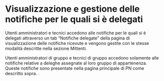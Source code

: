# Visualizzazione e gestione delle notifiche per le quali si è delegati

Utenti amministratori e tecnici accedono alle notifiche per le quali si è delegati attraverso un tab “Notifiche delegate” della pagina di visualizzazione delle notifiche ricevute e vengono gestite con le stesse modalità descritte nella sezione Mittenti.

Utenti amministratori di gruppo e tecnici di gruppo accedono solamente alle notifiche relative a deleghe assegnate al loro gruppo di appartenenza. Queste notifiche sono presentate nella pagina principale di PN come descritto sopra.
